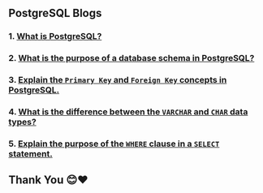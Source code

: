 ## PostgreSQL Blogs

### 1. [What is PostgreSQL?](./blogs/1-what-is-postgresql.md)
### 2. [What is the purpose of a database schema in PostgreSQL?](./blogs/2-purpose-database-schema-in-PostgreSQL.md)
### 3. [Explain the `Primary Key` and `Foreign Key` concepts in PostgreSQL.](./blogs/3-primary-vs-foreign-key.md)
### 4. [What is the difference between the `VARCHAR` and `CHAR` data types?](./blogs/4-char-vs-varchar.md)
### 5. [Explain the purpose of the `WHERE` clause in a `SELECT` statement.](./blogs/5-select-vs-where.md)




## Thank You 😊❤️
